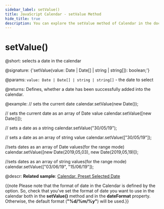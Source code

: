 ```yaml
---
sidebar_label: setValue()
title: JavaScript Calendar - setValue Method 
hide_title: true
description: You can explore the setValue method of Calendar in the documentation of the DHTMLX JavaScript UI library. Browse developer guides and API reference, try out code examples and live demos, and download a free 30-day evaluation version of DHTMLX Suite 7.
---
```

 
# setValue()

@short: selects a date in the calendar

@signature: {'setValue(value: Date | Date[] | string | string[]): boolean;'}

@params:
`value: Date | Date[] | string | string[]` - the date to select

@returns:
Defines, whether a date has been successfully added into the calendar.

@example:
// sets the current date
calendar.setValue(new Date());

// sets the current date as an array of Date value
calendar.setValue([new Date()]);

// sets a date as a string
calendar.setValue("30/05/19");

// sets a date as an array of string value
calendar.setValue(["30/05/19"]);

//sets dates as an array of Date values(for the range mode)
calendar.setValue([new Date(2019,05,03), new Date(2019,05,19)]);

//sets dates as an array of string values(for the range mode)
calendar.setValue(["03/06/19", "15/06/19"]);

@descr:
**Related sample**: [Calendar. Preset Selected Date](https://snippet.dhtmlx.com/vmg11002)

{{note Please note that the format of date in the Calendar is defined by the [](calendar/api/calendar_dateformat_config.md) option. So, check that you've set the format of date you want to use in the calendar both in the
**setValue()** method and in the **dateFormat** property. Otherwise, the default format (**"%d/%m/%y"**) will be used.}}

[comment]: # (@relatedapi: calendar/api/calendar_dateformat_config.md calendar/api/calendar_getvalue_method.md)

[comment]: # (@related: calendar/operating_calendar.md#selectingdate calendar/configuring.md#rangemode)
